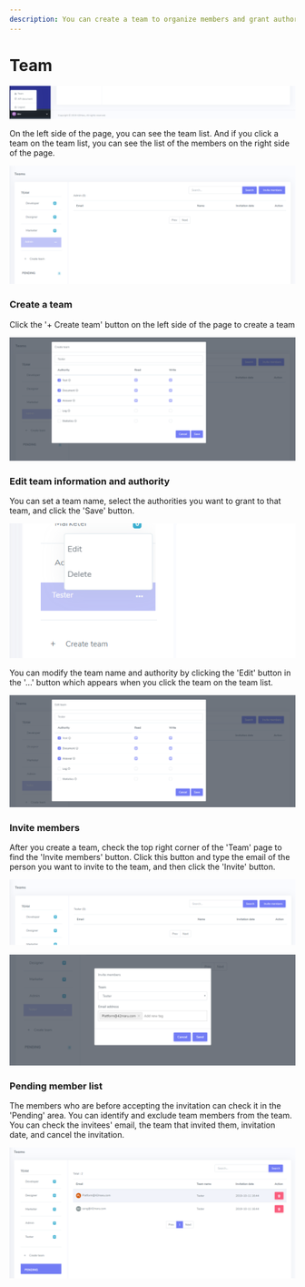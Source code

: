 ```yaml
---
description: You can create a team to organize members and grant authorities to groups.
---
```


# Team

![How to access &apos;Team&apos; page](../.gitbook/assets/image%20%2849%29.png)

On the left side of the page, you can see the team list. And if you click a team on the team list, you can see the list of the members on the right side of the page.

![&apos;Team&apos; page](../.gitbook/assets/image%20%2859%29.png)

### Create a team

Click the '+ Create team' button on the left side of the page to create a team

![&apos;Create team&apos; modal](../.gitbook/assets/image%20%2839%29.png)

### Edit team information and authority

You can set a team name, select the authorities you want to grant to that team, and click the 'Save' button.

![Team management](../.gitbook/assets/image%20%2829%29.png)

You can modify the team name and authority by clicking the 'Edit' button in the '…' button which appears when you click the team on the team list.

![&apos;Edit team&apos; modal](../.gitbook/assets/image%20%2861%29.png)

### Invite members

After you create a team, check the top right corner of the 'Team' page to find the 'Invite members' button. Click this button and type the email of the person you want to invite to the team, and then click the 'Invite' button.

![Invite members button](../.gitbook/assets/image%20%2814%29.png)

![&apos;Invite member&apos; modal](../.gitbook/assets/image%20%2820%29.png)

### Pending member list

The members who are before accepting the invitation can check it in the 'Pending' area. You can identify and exclude team members from the team. You can check the invitees' email, the team that invited them, invitation date, and cancel the invitation.

![&apos;Pending member list&apos; page](../.gitbook/assets/image%20%2854%29.png)

  
  


